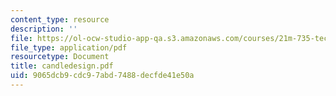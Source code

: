 ```yaml
---
content_type: resource
description: ''
file: https://ol-ocw-studio-app-qa.s3.amazonaws.com/courses/21m-735-technical-design-scenery-mechanisms-and-special-effects-spring-2004/9065dcb9cdc97abd7488decfde41e50a_candledesign.pdf
file_type: application/pdf
resourcetype: Document
title: candledesign.pdf
uid: 9065dcb9-cdc9-7abd-7488-decfde41e50a
---
```

